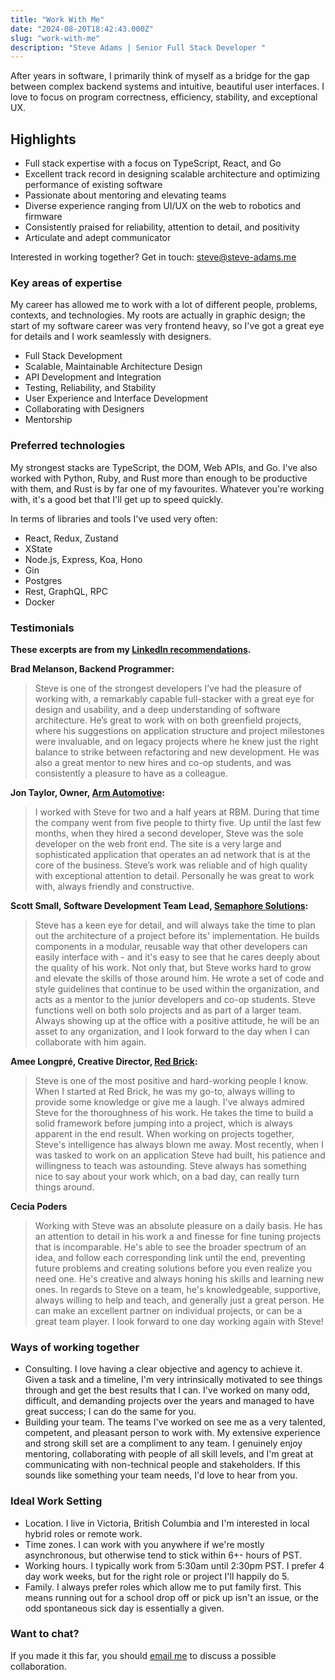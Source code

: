 ```yaml
---
title: "Work With Me"
date: "2024-08-20T18:42:43.000Z"
slug: "work-with-me"
description: "Steve Adams | Senior Full Stack Developer "
---
```


After <span v-text="new Date().getFullYear() - 2008"></span> years in software, I primarily think of myself as a bridge for the gap between complex backend systems and intuitive, beautiful user interfaces. I love to focus on program correctness, efficiency, stability, and exceptional UX.

## Highlights

- Full stack expertise with a focus on TypeScript, React, and Go
- Excellent track record in designing scalable architecture and optimizing performance of existing software
- Passionate about mentoring and elevating teams
- Diverse experience ranging from UI/UX on the web to robotics and firmware
- Consistently praised for reliability, attention to detail, and positivity
- Articulate and adept communicator

Interested in working together? Get in touch: [steve@steve-adams.me](mailto:steve@steve-adams.me)

### Key areas of expertise

My career has allowed me to work with a lot of different people, problems, contexts, and technologies. My roots are actually in graphic design; the start of my software career was very frontend heavy, so I've got a great eye for details and I work seamlessly with designers.

- Full Stack Development
- Scalable, Maintainable Architecture Design
- API Development and Integration
- Testing, Reliability, and Stability
- User Experience and Interface Development
- Collaborating with Designers
- Mentorship

### Preferred technologies

My strongest stacks are TypeScript, the DOM, Web APIs, and Go. I've also worked with Python, Ruby, and Rust more than enough to be productive with them, and Rust is by far one of my favourites. Whatever you're working with, it's a good bet that I'll get up to speed quickly.

In terms of libraries and tools I've used very often:

- React, Redux, Zustand
- XState
- Node.js, Express, Koa, Hono
- Gin
- Postgres
- Rest, GraphQL, RPC
- Docker

### Testimonials

**These excerpts are from my [LinkedIn recommendations](https://www.linkedin.com/in/steve-adams-eng/details/recommendations).**

**Brad Melanson, Backend Programmer:**

> Steve is one of the strongest developers I’ve had the pleasure of working with, a remarkably capable full-stacker with a great eye for design and usability, and a deep understanding of software architecture. He’s great to work with on both greenfield projects, where his suggestions on application structure and project milestones were invaluable, and on legacy projects where he knew just the right balance to strike between refactoring and new development. He was also a great mentor to new hires and co-op students, and was consistently a pleasure to have as a colleague.

**Jon Taylor, Owner, [Arm Automotive](https://armaautomotive.com/):**

> I worked with Steve for two and a half years at RBM. During that time the company went from five people to thirty five. Up until the last few months, when they hired a second developer, Steve was the sole developer on the web front end. The site is a very large and sophisticated application that operates an ad network that is at the core of the business. Steve’s work was reliable and of high quality with exceptional attention to detail. Personally he was great to work with, always friendly and constructive.

**Scott Small, Software Development Team Lead, [Semaphore Solutions](https://semaphoresolutions.com/):**

> Steve has a keen eye for detail, and will always take the time to plan out the architecture of a project before its' implementation. He builds components in a modular, reusable way that other developers can easily interface with - and it's easy to see that he cares deeply about the quality of his work. Not only that, but Steve works hard to grow and elevate the skills of those around him. He wrote a set of code and style guidelines that continue to be used within the organization, and acts as a mentor to the junior developers and co-op students. Steve functions well on both solo projects and as part of a larger team. Always showing up at the office with a positive attitude, he will be an asset to any organization, and I look forward to the day when I can collaborate with him again.

**Amee Longpré, Creative Director, [Red Brick](https://www.rdbrck.com/):**

> Steve is one of the most positive and hard-working people I know. When I started at Red Brick, he was my go-to, always willing to provide some knowledge or give me a laugh. I've always admired Steve for the thoroughness of his work. He takes the time to build a solid framework before jumping into a project, which is always apparent in the end result. When working on projects together, Steve's intelligence has always blown me away. Most recently, when I was tasked to work on an application Steve had built, his patience and willingness to teach was astounding. Steve always has something nice to say about your work which, on a bad day, can really turn things around.

**Cecia Poders**

> Working with Steve was an absolute pleasure on a daily basis. He has an attention to detail in his work a and finesse for fine tuning projects that is incomparable. He's able to see the broader spectrum of an idea, and follow each corresponding link until the end, preventing future problems and creating solutions before you even realize you need one. He's creative and always honing his skills and learning new ones. In regards to Steve on a team, he's knowledgeable, supportive, always willing to help and teach, and generally just a great person. He can make an excellent partner on individual projects, or can be a great team player. I look forward to one day working again with Steve!

### Ways of working together

- Consulting. I love having a clear objective and agency to achieve it. Given a task and a timeline, I'm very intrinsically motivated to see things through and get the best results that I can. I've worked on many odd, difficult, and demanding projects over the years and managed to have great success; I can do the same for you.
- Building your team. The teams I've worked on see me as a very talented, competent, and pleasant person to work with. My extensive experience and strong skill set are a compliment to any team. I genuinely enjoy mentoring, collaborating with people of all skill levels, and I'm great at communicating with non-technical people and stakeholders. If this sounds like something your team needs, I'd love to hear from you.

### Ideal Work Setting

- Location. I live in Victoria, British Columbia and I'm interested in local hybrid roles or remote work.
- Time zones. I can work with you anywhere if we're mostly asynchronous, but otherwise tend to stick within 6+- hours of PST.
- Working hours. I typically work from 5:30am until 2:30pm PST. I prefer 4 day work weeks, but for the right role or project I'll happily do 5.
- Family. I always prefer roles which allow me to put family first. This means running out for a school drop off or pick up isn't an issue, or the odd spontaneous sick day is essentially a given.

### Want to chat?

If you made it this far, you should [email me](mailto:steve@steve-adams.me) to discuss a possible collaboration.
